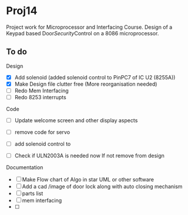 # Proj14
Project work for Microprocessor and Interfacing Course. Design of a Keypad based Door$Security$Control on a 8086 microprocessor. 

## To do

Design

- [x] Add solenoid (added solenoid control to PinPC7 of IC U2 (8255A))
- [x] Make Design file clutter free (More reorganisation needed)
- [ ] Redo Mem Interfacing
- [ ] Redo 8253 interrupts

Code

- [ ] Update welcome screen and other display aspects
- [ ] remove code for servo
- [ ] add solenoid control to 
- [ ] Check if ULN2003A is needed now If not remove from design



Documentation 

- [ ] Make Flow chart of Algo in star UML or other software
- [ ] Add a cad /image of door lock along with auto closing mechanism
- [ ] parts list
- [ ] mem interfacing
- [ ] 